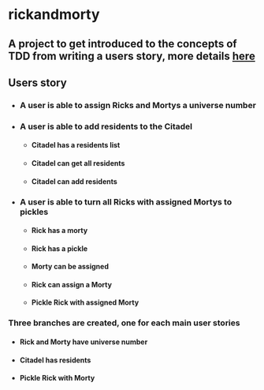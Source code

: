 # rickandmorty

## A project to get introduced to the concepts of TDD from writing a users story, more details [here](https://rubikscode.net/2021/05/24/test-driven-development-tdd-with-python/)

## Users story
- ### A user is able to assign Ricks and Mortys a universe number
- ### A user is able to add residents to the Citadel
    - #### Citadel has a residents list
    - #### Citadel can get all residents
    - #### Citadel can add residents
- ### A user is able to turn all Ricks with assigned Mortys to pickles
    - #### Rick has a morty
    - #### Rick has a pickle
    - #### Morty can be assigned
    - #### Rick can assign a Morty
    - #### Pickle Rick with assigned Morty




### Three branches are created, one for each main user stories
- #### Rick and Morty have universe number
- #### Citadel has residents
- #### Pickle Rick with Morty

